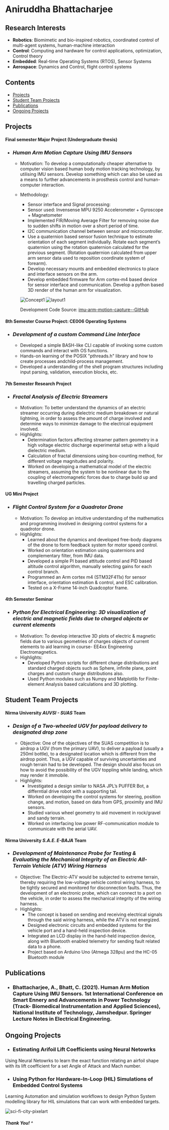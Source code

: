 # Aniruddha Bhattacharjee

## Research Interests

- **Robotics**: Biomimetic and bio-inspired robotics, coordinated control of multi-agent systems, human-machine interaction
- **Control**: Computing and hardware for control applications, optimization, Control theory
- **Embedded**: Real-time Operating Systems (RTOS), Sensor Systems
- **Aerospace**: Dynamics and Control, flight control systems

## Contents

- [Projects](#projects)
- [Student Team Projects](#student-team-projects)
- [Publications](#publications)
- [Ongoing Projects](#ongoing-projects)

## Projects

#### Final semester Major Project (Undergraduate thesis)
- ### **_Human Arm Motion Capture Using IMU Sensors_**
  - Motivation: To develop a computationally cheaper alternative to computer vision based human body motion tracking technology, by utilising IMU sensors. Develop something which can also be used as a means to further advancements in prosthesis control and human-computer interaction.
  - Methodology:
    - Sensor interface and Signal processing:
     + Sensor used: Invensense MPU 9250 Accelerometer + Gyroscope + Magnetometer
     + Implemented FIR/Moving Average Filter for removing noise due to sudden shifts in motion over a short period of time.
     + I2C communication channel between sensor and microcontroller.
    - Use a quaternion based sensor fusion technique to estimate orientation of each segment individually. Rotate each segment’s quaternion using the rotation quaternion calculated for the previous segment. (Rotation quaternion calculated from upper arm sensor data used to reposition coordinate system of forearm).
    - Develop necessary mounts and embedded electronics to place and interface sensors on the arm.
    - Develop embedded firmware for Arm cortex-m4 based device for sensor interface and communication. Develop a python based 3D render of the human arm for visualization.

     ![Concept1](/assets/media/concept1.png)  ![layout1](/assets/media/layout1.png)

      Development Code Source: [imu-arm-motion-capture--GitHub](https://github.com/ARZ3N/imu-arm-motion-capture)
      
#### 8th Semester Course Project: CE006 Operating Systems
- ### **_Development of a custom Command Line Interface_**
  - Developed a simple BASH-like CLI capable of invoking some custom commands and interact with OS functions.
  - Hands-on learning of the POSIX "pthreads.h" library and how to create processes andchild-process management.
  - Developed a understanding of the shell program structures including input parsing, validation, execution blocks, etc.

#### 7th Semester Research Project
- ### **_Fractal Analysis of Electric Streamers_**
  - Motivation: To better understand the dynamics of an electric streamer occurring during dielectric medium breakdown or natural lightning, in order to assess the amount of charge involved and determine ways to minimize damage to the electrical equipment involved.
  - Highlights:
    - Determination factors affecting streamer pattern geometry in a high voltage electric discharge experimental setup with a liquid dielectric medium. 
    - Calculation of fractal dimensions using box-counting method, for different voltage magnitudes and polarity.
    - Worked on developing a mathematical model of the electric streamers, assuming the system to be nonlinear due to the coupling of electromagnetic forces due to charge build up and travelling charged particles.


#### UG Mini Project
- ### **_Flight Control System for a Quadrotor Drone_**
  - Motivation: To develop an intuitive understanding of the mathematics and programming involved in designing control systems for a quadrotor drone.
  - Highlights:
    - Learned about the dynamics and developed free-body diagrams of the drone to form feedback system for motor speed control.
    - Worked on orientation estimation using quaternions and complementary filter, from IMU data.
    - Developed a simple PI based attitude control and PID based altitude control algorithm, manually selecting gains for each control branch.
    - Programmed an Arm cortex m4 (STM32F411x) for sensor interface, orientation estimation & control, and ESC calibration.
    - Tested on a X-Frame 14-inch Quadcoptor frame.


#### 4th Semester Seminar
- ### **_Python for Electrical Engineering: 3D visualization of electric and magnetic fields due to charged objects or current elements_**
  - Motivation: To develop interactive 3D plots of electric & magnetic fields due to various geometries of charges objects of current elements to aid learning in course- EE4xx Engineering Electromagnetics.
  - Highlights:
    - Developed Python scripts for different charge distributions and standard charged objects such as Sphere, infinite plane, point charges and custom charge distributions also.
    - Used Python modules such as Numpy and Matplotlib for Finite-element Analysis based calculations and 3D plotting.

## Student Team Projects

#### Nirma University _AUVSI - SUAS_ Team
- ### **_Design of a Two-wheeled UGV for payload delivery to designated drop zone_**
  - Objective: One of the objectives of the SUAS competition is to airdrop a UGV (from the primary UAV), to deliver a payload (usually a 250ml bottle), to a designated location which is different from the airdrop point. Thus, a UGV capable of surviving uncertainties and rough terrain had to be developed. The design should also focus on how to avoid the possibility of the UGV toppling while landing, which may render it immobile.
  - Highlights: 
    - Investigated a design similar to NASA JPL’s PUFFER Bot, a differntial drive robot with a supporting tail.
    -	Worked on developing the control systems for steering, position change, and motion, based on data from GPS, proximity and IMU sensors.
    -	Studied various wheel geometry to aid movement in rock/gravel and sandy terrain.
    -	Worked on interfacing low power RF-communication module to communicate with the aerial UAV.

#### Nirma University **_S.A.E. E-BAJA_** Team
- ### **_Development of Maintenance Probe for Testing & Evaluating the Mechanical Integrity of an Electric All-Terrain Vehicle (ATV) Wiring Harness_**
  - Objective: The Electric-ATV would be subjected to extreme terrain, thereby requiring the low-voltage vehicle control wiring harness, to be tightly secured and monitored for disconnection faults. Thus, the development of an electronic probe, which can connect to a port on the vehicle, in order to assess the mechanical integrity of the wiring harness.
  - Highlights:
    - The concept is based on sending and receiving electrical signals through the said wiring harness, while the ATV is not energized.
    - Designed electronic circuits and embedded systems for the vehicle port and a hand-held inspection device.
    - Integrated an LCD display in the hand-held inspection device, along with Bluetooth enabled telemetry for sending fault related data to a phone.
    - Project based on Arduino Uno (Atmega 328pu) and the HC-05 Bluetooth module 

## Publications

- ### Bhattacharjee, A., Bhatt, C. (2021). Human Arm Motion Capture Using IMU Sensors. 1st International Conference on Smart Ennery and Advancements in Power Technology (Track- Biomedical Instrumentation and Applied Sciences), National Institute of Technology, Jamshedpur. Springer Lecture Notes in Electrical Engineering.

## Ongoing Projects

- ### **Estimating Arifoil Lift Coefficients using Neural Netowrks**
Using Neural Netowrks to learn the exact function relating an airfoil shape with its lift coefficient for a set Angle of Attack and Mach number.

- ### **Using Python for Hardware-In-Loop (HIL) Simulations of Embedded Control Systems**
Learning Automation and simulation workflows to design Python System modelling library for HIL simulations that can work with embedded targets.









 
![sci-fi-city-pixelart](/assets/media/sci-fi-pixel1.gif)

##### Thank You! ^
